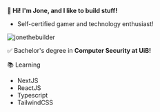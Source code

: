 **👋 Hi! I'm Jone, and I like to build stuff!**
- Self-certified gamer and technology enthusiast!
<p> 
  <img src="https://komarev.com/ghpvc/?username=jonethebuilder&label=Profile%20views&color=0074D9&style=flat" alt="jonethebuilder" /> 
</p>

✅ Bachelor's degree in **Computer Security at UiB!**

📚 Learning
- NextJS
- ReactJS
- Typescript
- TailwindCSS
